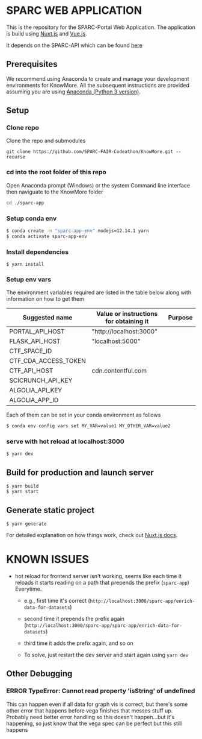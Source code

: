 # SPARC WEB APPLICATION
This is the repository for the SPARC-Portal Web Application. The application is build using [Nuxt.js](https://nuxtjs.org) and [Vue.js](https://vuejs.org/).

It depends on the SPARC-API which can be found [here](https://github.com/nih-sparc/sparc-api) 

## Prerequisites 
We recommend using Anaconda to create and manage your development environments for KnowMore. All the subsequent instructions are provided assuming you are using [Anaconda (Python 3 version)](https://www.anaconda.com/products/individual).

## Setup

### Clone repo
Clone the repo and submodules
```
git clone https://github.com/SPARC-FAIR-Codeathon/KnowMore.git --recurse
```

### cd into the root folder of this repo

Open Anaconda prompt (Windows) or the system Command line interface then naviguate to the KnowMore folder
```sh
cd ./sparc-app
```

### Setup conda env
```sh
$ conda create -n "sparc-app-env" nodejs=12.14.1 yarn
$ conda activate sparc-app-env
```

### Install dependencies
``` 
$ yarn install
``` 

### Setup env vars
The environment variables required are listed in the table below along with information on how to get them

<table>
<thead>
  <tr>
    <th>Suggested name</th>
    <th>Value or instructions for obtaining it</th>
    <th>Purpose</th>
  </tr>
</thead>
<tbody>
  <tr>
    <td>PORTAL_API_HOST</td>
    <td>"http://localhost:3000"</td>
    <td></td>
  </tr>
  <tr>
    <td>FLASK_API_HOST</td>
    <td>"localhost:5000"</td>
    <td></td>
  </tr>
  <tr>
    <td> CTF_SPACE_ID</td>
    <td></td>
    <td></td>
  </tr>
  <tr>
    <td>CTF_CDA_ACCESS_TOKEN</td>
    <td></td>
    <td></td>
  </tr>
  <tr>
    <td>CTF_API_HOST</td>
    <td>cdn.contentful.com</td>
    <td></td>
  </tr>
  <tr>
    <td>SCICRUNCH_API_KEY</td>
    <td> </a> </td>
    <td> </td>
  </tr>
  <tr>
    <td>ALGOLIA_API_KEY</td>
    <td></td>
    <td> </td>
  </tr>
  <tr>
    <td>ALGOLIA_APP_ID</td>
    <td></td>
    <td></td>
  </tr>
</tbody>
</table>


Each of them can be set in your conda environment as follows
```sh
$ conda env config vars set MY_VAR=value1 MY_OTHER_VAR=value2
```

### serve with hot reload at localhost:3000
```
$ yarn dev
```

## Build for production and launch server
```
$ yarn build
$ yarn start
```

## Generate static project
```
$ yarn generate
```

For detailed explanation on how things work, check out [Nuxt.js docs](https://nuxtjs.org).

# KNOWN ISSUES
- hot reload for frontend server isn't working, seems like each time it reloads it starts reading on a path that prepends the prefix (`sparc-app`) Everytime.
    * e.g., first time it's correct (`http://localhost:3000/sparc-app/enrich-data-for-datasets`)
    * second time it prepends the prefix again (`http://localhost:3000/sparc-app/sparc-app/enrich-data-for-datasets`)
    * third time it adds the prefix again, and so on

    * To solve, just restart the dev server and start again using `yarn dev`

## Other Debugging
### ERROR TypeError: Cannot read property 'isString' of undefined
This can happen even if all data for graph vis is correct, but there's some other error that happens before vega finishes that messes stuff up. Probably need better error handling so this doesn't happen...but it's happening, so just know that the vega spec can be perfect but this still happens

